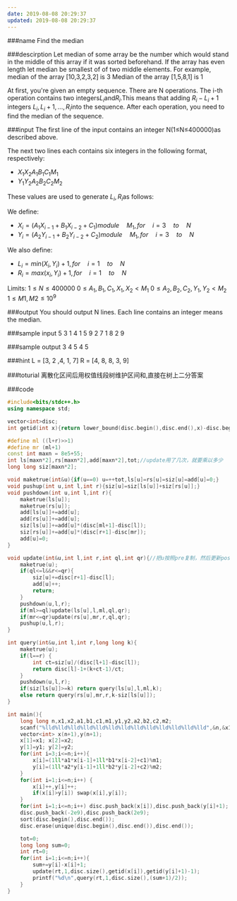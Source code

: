 ```yaml
---
date: 2019-08-08 20:29:37
updated: 2019-08-08 20:29:37
---
```


###name
Find the median

###descirption
Let median of some array be the number which would stand in the middle of this array if it was sorted beforehand. If the array has even length let median be smallest of of two middle elements. For example, median of the array [10,3,2,3,2] is 3 Median of the array [1,5,8,1] is 1

At first, you're given an empty sequence. There are N operations. The i-th operation contains two integers$L_i$and$R_i$.This means that adding $R_i-L_i+1$ integers $L_i,L_i+1,...,R_i$into the sequence. After each operation, you need to find the median of the sequence.
<!---more-->

###input
The first line of the input contains an integer N(1≤N≤400000)as described above.

The next two lines each contains six integers in the following format, respectively:
- $X_1X_2A_1B_1C_1M_1$
- $Y_1Y_2A_2B_2C_2M_2$

These values are used to generate $L_i,R_i$as follows:

We define:
- $X_i=(A_1X_{i-1}+B_1X_{i-2}+C_1)module\quad  M_1,for\quad  i=3\quad to\quad  N$
- $Y_i=(A_2Y_{i-1}+B_2Y_{i-2}+C_2)module\quad  M_1,for\quad  i=3\quad to\quad  N$

We also define:
- $L_i=min(X_i,Y_i)+1,for\quad  i=1\quad  to\quad  N$
- $R_i=max(x_i,Y_i)+1,for\quad  i=1\quad  to\quad  N$

Limits:
$1≤N≤400000$
$0≤A_1,B_1,C_1,X_1,X_2<M_1$
$0≤A_2,B_2,C_2,Y_1,Y_2<M_2$
$1≤M1,M2≤10^9$

###output
You should output N lines. Each line contains an integer means the median.

###sample input
5
3 1 4 1 5 9
2 7 1 8 2 9

###sample output
3
4
5
4
5

###hint
L = [3, 2 ,4, 1, 7]
R = [4, 8, 8, 3, 9]

###toturial
离散化区间后用权值线段树维护区间和,直接在树上二分答案

###code
```cpp
#include<bits/stdc++.h>
using namespace std;

vector<int>disc;
int getid(int x){return lower_bound(disc.begin(),disc.end(),x)-disc.begin();}

#define ml ((l+r)>>1)
#define mr (ml+1)
const int maxn = 8e5+55;
int ls[maxn*2],rs[maxn*2],add[maxn*2],tot;//update用了几次，就要乘以多少
long long siz[maxn*2];

void maketrue(int&u){if(u==0) u=++tot,ls[u]=rs[u]=siz[u]=add[u]=0;}
void pushup(int u,int l,int r){siz[u]=siz[ls[u]]+siz[rs[u]];}
void pushdown(int u,int l,int r){
    maketrue(ls[u]);
    maketrue(rs[u]);
    add[ls[u]]+=add[u];
    add[rs[u]]+=add[u];
    siz[ls[u]]+=add[u]*(disc[ml+1]-disc[l]);
    siz[rs[u]]+=add[u]*(disc[r+1]-disc[mr]);
    add[u]=0;
}

void update(int&u,int l,int r,int ql,int qr){//把u按照pre复制，然后更新pos
    maketrue(u);
    if(ql<=l&&r<=qr){
        siz[u]+=disc[r+1]-disc[l];
        add[u]++;
        return;
    }
    pushdown(u,l,r);
    if(ml>=ql)update(ls[u],l,ml,ql,qr);
    if(mr<=qr)update(rs[u],mr,r,ql,qr);
    pushup(u,l,r);
}

int query(int&u,int l,int r,long long k){
    maketrue(u);
    if(l==r) {
        int ct=siz[u]/(disc[l+1]-disc[l]);
        return disc[l]-1+(k+ct-1)/ct;
    }
    pushdown(u,l,r);
    if(siz[ls[u]]>=k) return query(ls[u],l,ml,k);
    else return query(rs[u],mr,r,k-siz[ls[u]]);
}

int main(){
    long long n,x1,x2,a1,b1,c1,m1,y1,y2,a2,b2,c2,m2;
    scanf("%lld%lld%lld%lld%lld%lld%lld%lld%lld%lld%lld%lld%lld",&n,&x1,&x2,&a1,&b1,&c1,&m1,&y1,&y2,&a2,&b2,&c2,&m2);
    vector<int> x(n+1),y(n+1);
    x[1]=x1; x[2]=x2;
    y[1]=y1; y[2]=y2;
    for(int i=3;i<=n;i++){
        x[i]=(1ll*a1*x[i-1]+1ll*b1*x[i-2]+c1)%m1;
        y[i]=(1ll*a2*y[i-1]+1ll*b2*y[i-2]+c2)%m2;
    }
    for(int i=1;i<=n;i++) {
        x[i]++,y[i]++;
        if(x[i]>y[i]) swap(x[i],y[i]);
    }
    for(int i=1;i<=n;i++) disc.push_back(x[i]),disc.push_back(y[i]+1);
    disc.push_back(-2e9),disc.push_back(2e9);
    sort(disc.begin(),disc.end());
    disc.erase(unique(disc.begin(),disc.end()),disc.end());

    tot=0;
    long long sum=0;
    int rt=0;
    for(int i=1;i<=n;i++){
        sum+=y[i]-x[i]+1;
        update(rt,1,disc.size(),getid(x[i]),getid(y[i]+1)-1);
        printf("%d\n",query(rt,1,disc.size(),(sum+1)/2));
    }
}
```